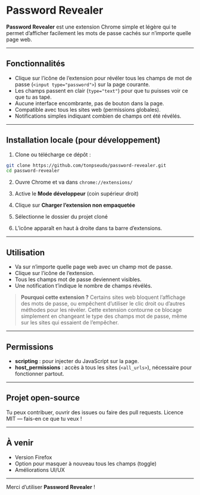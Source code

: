 # Password Revealer

**Password Revealer** est une extension Chrome simple et légère qui te permet d’afficher facilement les mots de passe cachés sur n’importe quelle page web.

---

## Fonctionnalités

- Clique sur l’icône de l’extension pour révéler tous les champs de mot de passe (`<input type="password">`) sur la page courante.
- Les champs passent en clair (`type="text"`) pour que tu puisses voir ce que tu as tapé.
- Aucune interface encombrante, pas de bouton dans la page.
- Compatible avec tous les sites web (permissions globales).
- Notifications simples indiquant combien de champs ont été révélés.

---

## Installation locale (pour développement)

1. Clone ou télécharge ce dépôt :

```bash
git clone https://github.com/tonpseudo/password-revealer.git
cd password-revealer
```

2. Ouvre Chrome et va dans `chrome://extensions/`

3. Active le **Mode développeur** (coin supérieur droit)

4. Clique sur **Charger l’extension non empaquetée**

5. Sélectionne le dossier du projet cloné

6. L’icône apparaît en haut à droite dans ta barre d’extensions.

---

## Utilisation

* Va sur n’importe quelle page web avec un champ mot de passe.
* Clique sur l’icône de l’extension.
* Tous les champs mot de passe deviennent visibles.
* Une notification t’indique le nombre de champs révélés.

> **Pourquoi cette extension ?**
> Certains sites web bloquent l’affichage des mots de passe, ou empêchent d’utiliser le clic droit ou d’autres méthodes pour les révéler. Cette extension contourne ce blocage simplement en changeant le type des champs mot de passe, même sur les sites qui essaient de l’empêcher.

---

## Permissions

* **scripting** : pour injecter du JavaScript sur la page.
* **host\_permissions** : accès à tous les sites (`<all_urls>`), nécessaire pour fonctionner partout.

---

## Projet open-source

Tu peux contribuer, ouvrir des issues ou faire des pull requests.
Licence MIT — fais-en ce que tu veux !

---

## À venir

* Version Firefox
* Option pour masquer à nouveau tous les champs (toggle)
* Améliorations UI/UX


---

Merci d’utiliser **Password Revealer** !
